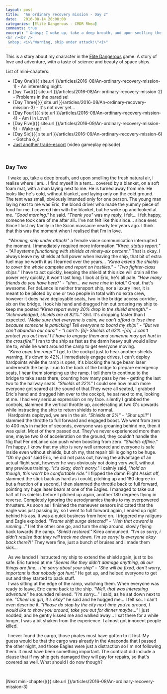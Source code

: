 ```yaml
---
layout: post
title:  "An ordinary recovery mission - Day 2"
date:   2016-08-14 20:00:00
categories: [Elite Dangerous - CMDR Rhea]
comments: true
excerpt: " &nbsp; I wake up, take a deep breath, and upon smelling the fresh natural air, I realise where I am... I find myself in a tent... covered by a blanket, on a soft foam mat, with a man laying next to me. He is turned away from me. He looks like he's cold, without blanket, and laying only on the cold ground. The tent was small, obviously intended only for one person. The young man laying next to me was Eric, the blond driver who made the yummy piece of food for me. I covered him with the blanket, but he woke up and looked at me. <i>\"Good morning,\"</i> he said. <i>\"Thank you\"</i> was my reply, i felt... i felt happy, someone took care of me after all.. I've not felt like this since... since ever. Since I lost my family in the Scion massacre nearly ten years ago. I think that this was the moment when I realised that I'm in love.
<br /><br />
 &nbsp; <i>\"Warning, ship under attack!\"<i>"
---
```

This is a story about my character in the [Elite Dangerous](https://www.youtube.com/watch?v=yEjNmKpVAgc) game. A story of love and adventure, with a taste of science and beauty of space ships.

List of mini-chapters:
* [Day One]({{ site.url }}/articles/2016-08/An-ordinary-recovery-mission-1) - An interesting night.
* [`Day Two`]({{ site.url }}/articles/2016-08/An-ordinary-recovery-mission-2) - Problems in the paradise!
* [Day Three]({{ site.url }}/articles/2016-08/An-ordinary-recovery-mission-3) - It's not over yet...
* [Day Four]({{ site.url }}/articles/2016-08/An-ordinary-recovery-mission-4) - Am I in Love?
* [Day Five]({{ site.url }}/articles/2016-09/An-ordinary-recovery-mission-5) - Wake up!
* [Day Six]({{ site.url }}/articles/2016-09/An-ordinary-recovery-mission-6) - Gotcha ò\_ó
* [Just another trade-escort](https://www.youtube.com/watch?v=O3zY_zafRLQ) (video gameplay episode)

&nbsp;

### Day Two

 &nbsp; I wake up, take a deep breath, and upon smelling the fresh natural air, I realise where I am... I find myself in a tent... covered by a blanket, on a soft foam mat, with a man laying next to me. He is turned away from me. He looks like he's cold, without blanket, and laying only on the cold ground. The tent was small, obviously intended only for one person. The young man laying next to me was Eric, the blond driver who made the yummy piece of food for me. I covered him with the blanket, but he woke up and looked at me. _"Good morning,"_ he said. _"Thank you"_ was my reply, i felt... i felt happy, someone took care of me after all.. I've not felt like this since... since ever. Since I lost my family in the Scion massacre nearly ten years ago. I think that this was the moment when I realised that I'm in love.

 &nbsp; _"Warning, ship under attack!"_ a female voice communication interrupted the moment. I immediately required more information _"Kirea, status report."_ - _"All systems functioning with shields at ninety-six percent."_ That is okay. I always leave my shields at full power when leaving the ship, that bit of extra fuel may be worth it as I learned over the years... _"Kirea extend the shields to cover the whole campsite and report on hostiles."_ - _"Two fighter-class ships."_ I have to act quickly, keeping the shield at this size will drain all the power very quickly, it won't last long. I look at Eric, he's all pale. _"How many friends do you have here?"_ - _"uhm... we were nine in total."_ Great, that's awesome. Fer deLance is neither transport ship, nor a luxury liner, it is meant to be piloted by one or two people in total with no extra crew, however it does have deployable seats, two in the bridge access corridor, six on the bridge. I took his hand and dragged him out ordering my ship to keep me posted _"Kirea report every 20% drop in the shield strength."_ - _"Acknowledged, shields are at 82%."_ Shit. It's dropping faster than I expected. _"Make sure that everyone is calm, we can't afford to lose time because someone is panicking! Tell everyone to board my ship!"_ - _"But we can't abandon our cars!"_ - _"I can't~ [b]- Shields at 62% -[/b] ..I can't protect you out here! I'll have to engage them and someone may get hurt in the crossfire!"_ I ran to the ship as fast as the damn heavy suit would allow me to, while he went around the camp to get everyone moving.
<br /> &nbsp; _"Kirea open the ramp!"_ I get to the cockpit just to hear another shields warning, it's down to 42%. I immediately engage drives, i can't deploy hardpoints while the ramp is open, it's blocking the huge beam laser underneath the belly. I run to the back of the bridge to prepare emergency seats, I hear them stomping up the ramp. I tell them to continue to the bridge to take seats there, counting how many pass by me - getting the last two to the hallway seats. _"Shields at 22%"_ I could see how much more everyone got scared at the sound of that.They were all seated, I grabbed Eric's hand and dragged him over to the cockpit, he sat next to me, looking at me. I had very serious expression on my face. silently I grabbed the controls, slammed the vertical throttle up, accelerating at two G's upwards while instructing the ship to return shields to normal.
<br /> &nbsp; Hardpoints deployed, we are in the air. _"Shields at 2%"_ - _"Shut up!!!"_ I slammed the throttle to full forward and engaged boost. We went from zero to 400 m/s in matter of seconds, everyone was groaning behind me, then it was quiet. Most of them passed out. They've never experienced more than one, maybe two G of acceleration on the ground, they couldn't handle the 15g that Fer deLance can push when boosting from zero. _"Shields offline."_ I'm happy. I know that my ship is very well armored and everyone is safe inside even without shields, but oh my, that repair bill is going to be huge. _"Oh my god"_ said Eric, he did not pass out, having the advantage of an actual flight seat, however he was obviously not doing very well, without any previous training. _"It's okay, don't worry."_ I calmly said, _"hold on though, this won't be comfortable ride."_ I flipped the damn Flight Assist off, slammed the stick back as hard as i could, pitching up and 180 degree in but a fraction of a second, I then slammed the throttle back to full forward, pointing my huge laser beam at one of the Eagles. I managed to take out half of his shields before I pitched up again, another 180 degrees flying in reverse. Completely ignoring the aerodynamics thanks to my overpowered thrusters. As soon as I finished the maneuver sensors indicated that the eagle was just passing by, so I went to full forward again, I ended up right behind his ass. It was a quick business from here on. I triggered my railguns and Eagle exploded. _"Frame shift surge detected"_ - _"Heh that coward is running..."_ I let the other one go, and turn the ship around, slowly flying back towards the camp. _"Shield restored."_ Kirea announced. _"I'm so sorry, i didn't realise that they will track me down. I'm so sorry! Is everyone okay back there?!"_ They were fine, just a bunch of bruises and i made them sick...

 &nbsp; As we landed I instructed my ship to extend the shield again, just to be safe. Eric turned at me _"Seems like they didn't damage anything, all our things are fine... I'm sorry about your ship"_ - _"She will be fixed, don't worry, important is that nobody got hurt."_ He got up, and helped everyone to get out and they started to pack stuff.
<br /> &nbsp; I was sitting at the edge of the ramp, watching them. When everyone was ready to leave, Eric came back to the ship. _"Well, that was interesting adventure"_ he sounded relieved. _"I'm sorry..."_ i said, as he sat down next to me. _"Cheer up girl, it's okay"_ he said and he hugged me... I felt so.. I can't even describe it. _"Please do stop by the city next time you're around, I would like to show you around, take you out for dinner maybe..."_ I just nodded, and he gently kissed me and walked away... I sat there for a while longer, I was a bit shaken from the experience. I almost got innocent people killed.

 &nbsp; I never found the cargo, those pirates must have gotten to it first. My guess would be that the cargo was already in the Anaconda that I passed the other night, and those Eagles were just a distraction so I'm not following them. It must have been something important. The contract did include a clause that if my ship gets damaged they will pay for repairs, so that's covered as well. What should I do now though?

&nbsp;

[Next mini-chapter]({{ site.url }}/articles/2016-08/An-ordinary-recovery-mission-3)
